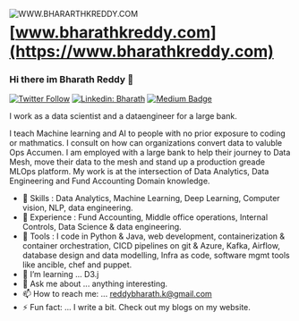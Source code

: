 <a href="https://www.bharathkreddy.com"><img align="left" src="https://i.imgur.com/axjt3Qe.png" alt="WWW.BHARARTHKREDDY.COM" title="www.bharathkreddy.com"></a>
# [www.bharathkreddy.com](https://www.bharathkreddy.com)

### Hi there im Bharath Reddy 👋


   [![Twitter Follow](https://img.shields.io/twitter/follow/Bharath95440790?label=Bharath&style=social)](https://twitter.com/Bharath95440790)
   [![Linkedin: Bharath](https://img.shields.io/badge/-Bharath%20Reddy-blue?style=flat-square&logo=Linkedin&logoColor=white&link=https://www.linkedin.com/in/bharath-k-reddy/)](https://www.linkedin.com/in/bharath-k-reddy/)
   [![Medium Badge](https://img.shields.io/badge/-Bharath-000000?style=flat&labelColor=000000&logo=Medium&link=https://medium.com/@reddybharath.k)](https://medium.com/@reddybharath.k)


I work as a data scientist and a dataengineer for a large bank. 


I teach Machine learning and AI to people with no prior exposure to coding or mathmatics. I consult on how can organizations convert data to valuble Ops Accumen. I am employed with a large bank to help their journey to Data Mesh, move their data to the mesh and stand up a production greade MLOps platform. My work is at the intersection of Data Analytics, Data Engineering and Fund Accounting Domain knowledge.



- 🔭 Skills : Data Analytics, Machine Learning, Deep Learning, Computer vision, NLP, data engineering.
- 🌱 Experience : Fund Accounting, Middle office operations, Internal Controls, Data Science & data engineering.
- 👯 Tools : I code in Python & Java, web development, containerization & container orchestration, CICD pipelines on git & Azure, Kafka, Airflow, database design and data modelling, Infra as code, software mgmt tools like ancible, chef and puppet. 
- 🤔 I’m learning ... D3.j 
- 💬 Ask me about ... anything interesting.
- 📫 How to reach me: ... reddybharath.k@gmail.com
- ⚡ Fun fact: ... I write a bit. Check out my blogs on my website.

